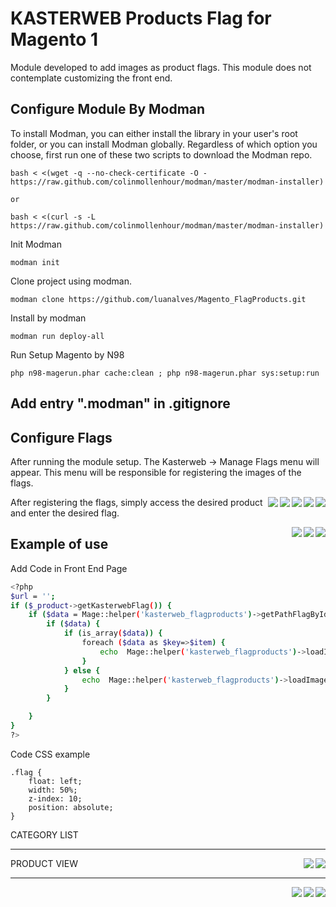 # KASTERWEB Products Flag for Magento 1
Module developed to add images as product flags.
This module does not contemplate customizing the front end.

## Configure Module By Modman

To install Modman, you can either install the library in your user's root folder, or you can install Modman globally.
Regardless of which option you choose, first run one of these two scripts to download the Modman repo.
```
bash < <(wget -q --no-check-certificate -O - https://raw.github.com/colinmollenhour/modman/master/modman-installer)

or

bash < <(curl -s -L https://raw.github.com/colinmollenhour/modman/master/modman-installer)
```

Init Modman
 ```
modman init
 ```
 
Clone project using modman.
 ```
modman clone https://github.com/luanalves/Magento_FlagProducts.git
 ```
Install by modman
 ```
modman run deploy-all
 ```
 Run Setup Magento by N98
 
 ```
php n98-magerun.phar cache:clean ; php n98-magerun.phar sys:setup:run
 ```
## Add entry ".modman" in .gitignore


## Configure Flags
After running the module setup. The Kasterweb -> Manage Flags menu will appear.
This menu will be responsible for registering the images of the flags.

<img align="right" src="doc/images/admin-step1.png" />
<img align="right" src="doc/images/admin-step2.png" />
<img align="right" src="doc/images/admin-step3.png" />
<img align="right" src="doc/images/admin-step4.png" />
<img align="right" src="doc/images/admin-step5.png" />

After registering the flags, simply access the desired product and enter the desired flag.

<img align="right" src="doc/images/admin-step6.png" />
<img align="right" src="doc/images/admin-step7.png" />
<img align="right" src="doc/images/admin-step8.png" />


## Example of use
Add Code in Front End Page
```sh
<?php
$url = '';
if ($_product->getKasterwebFlag()) {
    if ($data = Mage::helper('kasterweb_flagproducts')->getPathFlagById($_product->getKasterwebFlag())) {
        if ($data) {
            if (is_array($data)) {
                foreach ($data as $key=>$item) {
                    echo  Mage::helper('kasterweb_flagproducts')->loadImageFlag($item,$_product,($key*10));
                }
            } else {
                echo  Mage::helper('kasterweb_flagproducts')->loadImageFlag($data,$_product);
            }
        }

    }
}
?>
```
Code CSS example
```
.flag {
    float: left;
    width: 50%;
    z-index: 10;
    position: absolute;
}
```


CATEGORY LIST
<hr />

<img align="right" src="doc/images/categories-products-grid.png" />
<img align="right" src="doc/images/categories-products-list.png" />


PRODUCT VIEW
<hr />


<img align="right" src="doc/images/product-view.png" />
<img align="right" src="doc/images/products-upsell.png" />
<img align="right" src="doc/images/products-relateds.png" />
